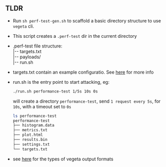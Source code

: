 ## TLDR
- Run `sh perf-test-gen.sh` to scaffold a basic directory structure to use `vegeta` cli.
- This script creates a `.perf-test` dir in the current directory
- .perf-test file structure:  
|-- targets.txt  
|-- payloads/  
|-- run.sh  

- targets.txt contain an example configuratio. See [here](https://github.com/tsenart/vegeta#http-format) for more info
- run.sh is the entry point to start attacking, eg:
  ```sh
  ./run.sh performance-test 1/5s 10s 0s
  ```
  will create a directory `performance-test`, send `1 request every 5s`, for `10s`, with a timeout set to `0s`
  ```sh
  ls performance-test
  performance-test
  ├── histogram.data
  ├── metrics.txt
  ├── plot.html
  ├── results.bin
  ├── settings.txt
  └── targets.txt
  ```
- see [here](https://github.com/tsenart/vegeta#report-command) for the types of vegeta output formats
  
